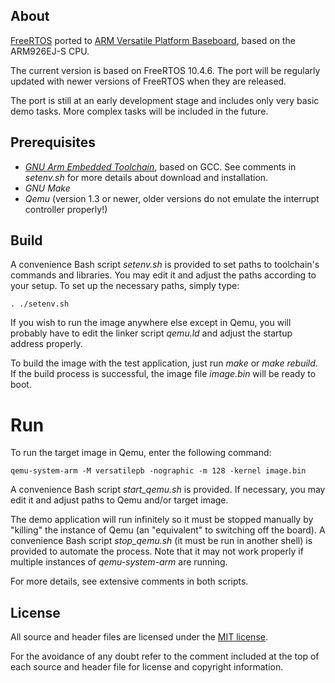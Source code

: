 ## About
[FreeRTOS](http://www.freertos.org/) ported to [ARM Versatile Platform Baseboard](http://infocenter.arm.com/help/topic/com.arm.doc.dui0225d/DUI0225D_versatile_application_baseboard_arm926ej_s_ug.pdf),
based on the ARM926EJ-S CPU.

The current version is based on FreeRTOS 10.4.6. The port will be regularly
updated with newer versions of FreeRTOS when they are released.

The port is still at an early development stage and includes only very basic
demo tasks. More complex tasks will be included in the future.


## Prerequisites
* _[GNU Arm Embedded Toolchain](https://developer.arm.com/open-source/gnu-toolchain/gnu-rm/downloads)_,
based on GCC. See comments in _setenv.sh_ for more details about download and installation.
* _GNU Make_
* _Qemu_ (version 1.3 or newer, older versions do not emulate the interrupt controller properly!)

## Build
A convenience Bash script _setenv.sh_ is provided to set paths to toolchain's commands
and libraries. You may edit it and adjust the paths according to your setup. To set up
the necessary paths, simply type:

`. ./setenv.sh`

If you wish to run the image anywhere else except in Qemu, you will probably have to
edit the linker script _qemu.ld_ and adjust the startup address properly.

To build the image with the test application, just run _make_ or _make rebuild_.
If the build process is successful, the image file _image.bin_ will be ready to boot.

# Run
To run the target image in Qemu, enter the following command:

`qemu-system-arm -M versatilepb -nographic -m 128 -kernel image.bin`

A convenience Bash script _start\_qemu.sh_ is provided. If necessary, you may
edit it and adjust paths to Qemu and/or target image.

The demo application will run infinitely so it must be stopped manually by
"killing" the instance of Qemu (an "equivalent" to switching off the board).
A convenience Bash script _stop\_qemu.sh_ (it must be run in another shell)
is provided to automate the process. Note that it may not work properly if
multiple instances of _qemu-system-arm_ are running.

For more details, see extensive comments in both scripts.

## License
All source and header files are licensed under
the [MIT license](https://www.freertos.org/a00114.html).

For the avoidance of any doubt refer to the comment included at the top of each source and
header file for license and copyright information.
